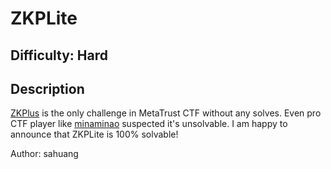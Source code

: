# ZKPLite

## Difficulty: Hard

## Description

[ZKPlus](https://github.com/MetaTrustLabs/ctf/tree/master/ZKP) is the only challenge in MetaTrust CTF without any solves. Even pro CTF player like [minaminao](https://twitter.com/vinami) suspected it's unsolvable. I am happy to announce that ZKPLite is 100% solvable!

Author: sahuang
